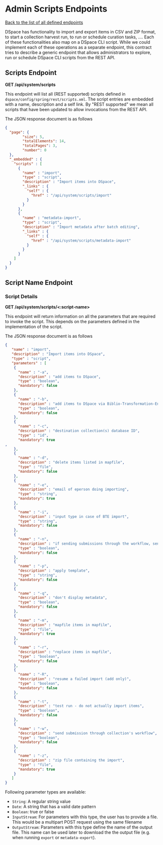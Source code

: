 # Admin Scripts Endpoints
[Back to the list of all defined endpoints](endpoints.md)

DSpace has functionality to import and export items in CSV and ZIP format, to start a collection harvest run, to run or schedule curation tasks, …. Each of these functionalities also map on a DSpace CLI script. While we could implement each of these operations as a separate endpoint, this contract tries to describe a generic endpoint that allows administrators to explore, run or schedule DSpace CLI scripts from the REST API.

## Scripts Endpoint
**GET /api/system/scripts**

This endpoint will list all (REST supported) scripts defined in `dspace/config/spring/rest/scripts.xml`. The script entries are embedded with a name, description and a self link. By "REST supported" we mean all scripts that have been updated to allow invocations from the REST API.

The JSON response document is as follows
```json
{
  "page": {
      	"size": 5,
      	"totalElements": 14,
      	"totalPages": 3,
      	"number": 0
  },
  "_embedded" : {
    "scripts" : [
      {
        "name" : "import",
        "type" : "script",
        "description" : "Import items into DSpace",
        "_links" : {
          "self" : {
            "href" : "/api/system/scripts/import"
          }
        }
      },
      {
        "name" : "metadata-import",
        "type" : "script",
        "description" : "Import metadata after batch editing",
        "_links" : {
          "self" : {
            "href" : "/api/system/scripts/metadata-import"
          }
        }
      }
    ]
  }
}
```

## Script Name Endpoint

### Script Details
**GET /api/system/scripts/<:script-name>**

This endpoint will return information on all the parameters that are required to invoke the script. This depends on the parameters defined in the implementation of the script.

The JSON response document is as follows
```json
{
   "name" : "import",
   "description" : "Import items into DSpace",
   "type" : "script",
   "parameters" : [
    {
      "name" : "-a",
      "description" : "add items to DSpace",
      "type" : "boolean",
      "mandatory": false
    },
    {
      "name" : "-b",
      "description" : "add items to DSpace via Biblio-Transformation-Engine (BTE)",
      "type" : "boolean",
      "mandatory": false
    },
    {
      "name" : "-c",
      "description" : "destination collection(s) database ID",
      "type" : "id",
      "mandatory": true
,
    },
    {
      "name" : "-d",
      "description" : "delete items listed in mapfile",
      "type" : "file",
      "mandatory": false
    },
    {
      "name" : "-e",
      "description" : "email of eperson doing importing",
      "type" : "string",
      "mandatory": true
    },
    {
      "name" : "-i",
      "description" : "input type in case of BTE import",
      "type" : "string",
      "mandatory": false
    },
    {
      "name" : "-n",
      "description" : "if sending submissions through the workflow, send notification emails",
      "type" : "boolean",
      "mandatory": false
    },
    {
      "name" : "-p",
      "description" : "apply template",
      "type" : "string",
      "mandatory": false
    },
    {
      "name" : "-q",
      "description" : "don't display metadata",
      "type" : "boolean",
      "mandatory": false
    },
    {
      "name" : "-m",
      "description" : "mapfile items in mapfile",
      "type" : "file",
      "mandatory": true
    },
    {
      "name" : "-r",
      "description" : "replace items in mapfile",
      "type" : "boolean",
      "mandatory": false
    },
    {
      "name" : "-R",
      "description" : "resume a failed import (add only)",
      "type" : "boolean",
      "mandatory": false
    },
    {
      "name" : "-t",
      "description" : "test run - do not actually import items",
      "type" : "boolean",
      "mandatory": false
    },
    {
      "name" : "-w",
      "description" : "send submission through collection's workflow",
      "type" : "boolean",
      "mandatory": false
    },
    {
      "name" : "-z",
      "description" : "zip file containing the import",
      "type" : "file",
      "mandatory": true
    }
   ]
}
```

Following parameter types are available:
* `String`: A regular string value
* `Date`: A string that has a valid date pattern
* `Boolean`: true or false
* `InputStream`: For parameters with this type, the user has to provide a file. This would be a multipart POST request using the same filename
* `OutputStream`: Parameters with this type define the name of the output file. This name can be used later to download the the output file (e.g. when running `export` or `metadata-export`).
